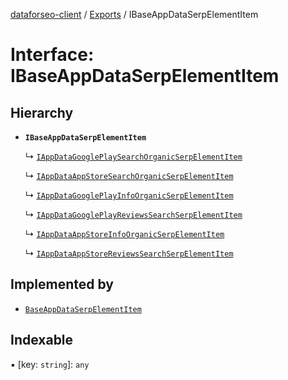 [dataforseo-client](../README.md) / [Exports](../modules.md) / IBaseAppDataSerpElementItem

# Interface: IBaseAppDataSerpElementItem

## Hierarchy

- **`IBaseAppDataSerpElementItem`**

  ↳ [`IAppDataGooglePlaySearchOrganicSerpElementItem`](IAppDataGooglePlaySearchOrganicSerpElementItem.md)

  ↳ [`IAppDataAppStoreSearchOrganicSerpElementItem`](IAppDataAppStoreSearchOrganicSerpElementItem.md)

  ↳ [`IAppDataGooglePlayInfoOrganicSerpElementItem`](IAppDataGooglePlayInfoOrganicSerpElementItem.md)

  ↳ [`IAppDataGooglePlayReviewsSearchSerpElementItem`](IAppDataGooglePlayReviewsSearchSerpElementItem.md)

  ↳ [`IAppDataAppStoreInfoOrganicSerpElementItem`](IAppDataAppStoreInfoOrganicSerpElementItem.md)

  ↳ [`IAppDataAppStoreReviewsSearchSerpElementItem`](IAppDataAppStoreReviewsSearchSerpElementItem.md)

## Implemented by

- [`BaseAppDataSerpElementItem`](../classes/BaseAppDataSerpElementItem.md)

## Indexable

▪ [key: `string`]: `any`
